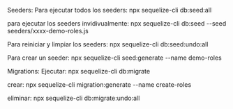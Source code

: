 Seeders:
Para ejecutar todos los seeders:
npx sequelize-cli db:seed:all

para ejecutar los seeders invidivualmente:
npx sequelize-cli db:seed --seed seeders/xxxx-demo-roles.js

Para reiniciar y limpiar los seeders:
npx sequelize-cli db:seed:undo:all

Para crear un seeder:
npx sequelize-cli seed:generate --name demo-roles

Migrations:
Ejecutar:
npx sequelize-cli db:migrate

crear:
npx sequelize-cli migration:generate --name create-roles

eliminar:
npx sequelize-cli db:migrate:undo:all
